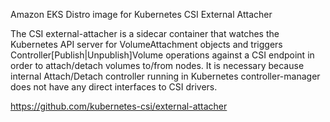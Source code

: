 Amazon EKS Distro image for Kubernetes CSI External Attacher

The CSI external-attacher is a sidecar container that watches the Kubernetes API server for VolumeAttachment objects and triggers Controller[Publish|Unpublish]Volume operations against a CSI endpoint in order to attach/detach volumes to/from nodes. It is necessary because internal Attach/Detach controller running in Kubernetes controller-manager does not have any direct interfaces to CSI drivers.

https://github.com/kubernetes-csi/external-attacher
